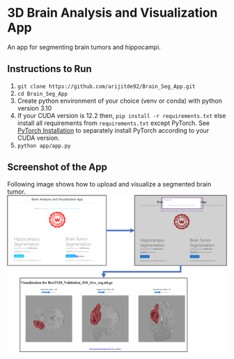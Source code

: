 # 3D Brain Analysis and Visualization App
An app for segmenting brain tumors and hippocampi.

## Instructions to Run
1. `git clone https://github.com/arijitde92/Brain_Seg_App.git`
2. `cd Brain_Seg_App`
3. Create python environment of your choice (venv or conda) with python version 3.10
4. If your CUDA version is 12.2 then, `pip install -r requirements.txt` else install all requirements from `requirements.txt` except PyTorch. See [PyTorch Installation](https://pytorch.org/get-started/locally/) to separately install PyTorch according to your CUDA version.
5. `python app/app.py`

## Screenshot of the App
Following image shows how to upload and visualize a segmented brain tumor.
![Screenshot](assets/gui_tumor.png)
